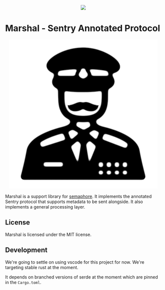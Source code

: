 <p align="center">
  <a href="https://sentry.io" target="_blank" align="center">
    <img src="https://sentry-brand.storage.googleapis.com/sentry-logo-black.png" width="280">
  </a>
  <br />
</p>

# Marshal - Sentry Annotated Protocol

<p align="center">
  <p align="center">
    <img src="https://github.com/getsentry/marshal/blob/master/artwork/marshal.png?raw=true" alt="marshal" width="480">
  </p>
</p>

Marshal is a support library for [semaphore](https://github.com/getsentry/semaphore).  It implements the
annotated Sentry protocol that supports metadata to be sent alongside.  It also implements a general
processing layer.

## License

Marshal is licensed under the MIT license.

## Development

We're going to settle on using vscode for this project for now. We're targeting
stable rust at the moment.

It depends on branched versions of serde at the moment which are pinned in the
`Cargo.toml`.

